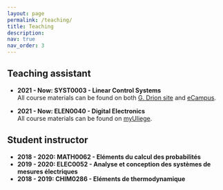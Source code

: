 ```yaml
---
layout: page
permalink: /teaching/
title: Teaching
description:
nav: true
nav_order: 3
---
```


## Teaching assistant
- **2021 - Now: SYST0003 - Linear Control Systems**<br />
All course materials can be found on both [G. Drion site](https://sites.google.com/site/gdrion25/teaching/syst0003?authuser=0) and [eCampus](https://www.ecampus.uliege.be/).

- **2021 - Now: ELEN0040 - Digital Electronics**<br />
All course materials can be found on [myUliege](https://my.uliege.be/).

## Student instructor
- **2018 - 2020: MATH0062 - Eléments du calcul des probabilités**<br />
- **2019 - 2020: ELEC0052 - Analyse et conception des systèmes de mesures électriques**<br />
- **2018 - 2019: CHIM0286 - Eléments de thermodynamique**<br />
